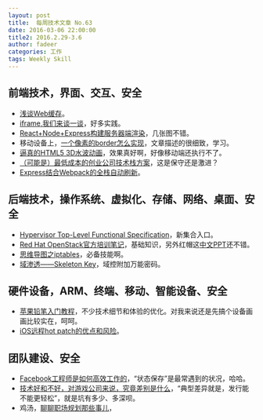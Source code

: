 ```yaml
---
layout: post
title:  每周技术文章 No.63
date: 2016-03-06 22:00:00
title2: 2016.2.29-3.6
author: fadeer
categories: 工作
tags: Weekly Skill
---
```


前端技术，界面、交互、安全
----
* [浅谈Web缓存](http://www.alloyteam.com/2016/03/discussion-on-web-caching/)。
* [iframe,我们来谈一谈](https://segmentfault.com/a/1190000004502619)，好多实践。
* [React+Node+Express构建服务器端渲染](https://www.smashingmagazine.com/2016/03/server-side-rendering-react-node-express/)，几张图不错。
* 移动设备上，[一个像素的border怎么实现](https://segmentfault.com/a/1190000004538413)，文章描述的很细致，学习。
* [逼真的HTML5 3D水波动画](http://www.codeceo.com/article/html5-3d-wave-animation.html)，效果真好啊，好像移动端还执行不了。
* [（可能是）最低成本的创业公司技术栈方案](http://weibo.com/ttarticle/p/show?id=2309403950016476635122)，这是保守还是激进？
* [Express结合Webpack的全栈自动刷新](https://segmentfault.com/a/1190000004505747)。

后端技术，操作系统、虚拟化、存储、网络、桌面、安全
----
* [Hypervisor Top-Level Functional Specification](https://msdn.microsoft.com/en-us/virtualization/hyperv_on_windows/develop/tlfs)，新集合入口。
* [Red Hat OpenStack官方培训笔记](http://wsgzao.github.io/post/openstack/)，基础知识，另外红帽这[中文PPT](https://www.slideshare.net/slideshow/embed_code/key/BNyD2WObWHUVc0)还不错。
* [思维导图之iptables](http://www.178linux.com/11720)，必备技能啊。
* [域渗透——Skeleton Key](http://drops.wooyun.org/tips/12670)，域控附加万能密码。

硬件设备，ARM、终端、移动、智能设备、安全
----
<!--preview-end-->
* [苹果铅笔入门教程](http://blog.csdn.net/kmyhy/article/details/50773910)，不少技术细节和体验的优化。对我来说还是先搞个设备画画比较实在，呵呵。
* [iOS远程hot patch的优点和风险](http://drops.wooyun.org/tips/13248)。

团队建设、安全
----
* [Facebook工程师是如何高效工作的](http://36kr.com/p/5044048.html)，“状态保存”是最常遇到的状况，哈哈。
* [技术好和不好，对游戏公司来说，究竟差别是什么](http://36kr.com/p/5043998.html)，“典型差异就是，发行能不能更轻松”，就是坑有多少、多深呗。
* 鸡汤，[聊聊职场规划那些事儿](http://zhuanlan.zhihu.com/mactalk/20602131)，



